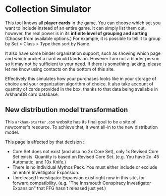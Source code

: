 # Collection Simulator

This tool knows all **player cards** in the game. You can choose which set you want to include instead of an entire game. It can simply list them out, however, the real power is in its **infinite level of grouping and sorting**. (Choose from available options.) For example, it is possible to tell it to group by Set > Class > Type then sort by Name.

It also have some binder organization support, such as showing which page and which pocket a card would lands on. However I am not a binder person so it may not be sufficient to your need. If there is something lacking, please let me know using contacts on the bottom of this site.

Effectively this simulates how your purchases looks like in your storage of choice and your organization algorithm of choice. It also take account of quantity of cards provided in the box, thanks to that data being available in ArkhamDB card database.

## New distribution model transformation

This `arkham-starter.com` website has its final goal to be a site of newcomer's resource. To achieve that, it went all-in to the new distribution model.

This page is affected by that decision :

- Core Set does not exist (and also no 2x Core Set), only 1x Revised Core Set exists. Quantity is based on Revised Core Set. (e.g. You have 2x .45 Automatic, and 10x Knife.)
- There is no individual Mythos Pack. You must either include or exclude an entire Investigator Expansion.
- Unreleased Investigator Expansion exist right now in this site, for forward compatibility. (e.g. "The Innsmouth Conspiracy Investigator Expansion" that FFG hasn't released just yet.)

